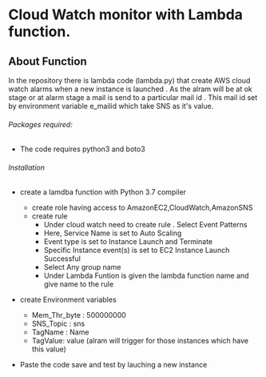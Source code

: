 # Cloud Watch monitor with Lambda function.

## About Function
In the repository there is lambda code (lambda.py) that create AWS cloud watch alarms when a new instance is launched . As the alram will be at ok stage or at alarm stage a mail is send to a particular mail id . This mail id set by environment variable e_mailid which take SNS as it's value.

###### Packages required:
  - The code requires  python3 and boto3
  
###### Installation 
 * create a lamdba function with Python 3.7 compiler 
    * create role having access to AmazonEC2,CloudWatch,AmazonSNS
    * create rule 
      - Under cloud watch need to create rule . Select Event Patterns 
      - Here, Service Name is set to Auto Scaling 
      - Event type is set to Instance Launch and Terminate 
      - Specific Instance event(s) is set to EC2 Instance Launch Successful
      - Select Any group name 
      - Under Lambda Funtion is  given the  lambda  function name and give name  to the rule 
	
* create Environment variables
  - Mem_Thr_byte : 500000000 <vlaue  in bytes>
  - SNS_Topic : sns 
  - TagName : Name
  - TagValue: value (alram will trigger for those instances which have  this value)
  
	
* Paste the code save and test by lauching a new instance 

 

